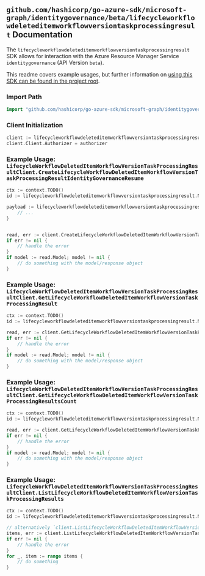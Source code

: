 
## `github.com/hashicorp/go-azure-sdk/microsoft-graph/identitygovernance/beta/lifecycleworkflowdeleteditemworkflowversiontaskprocessingresult` Documentation

The `lifecycleworkflowdeleteditemworkflowversiontaskprocessingresult` SDK allows for interaction with the Azure Resource Manager Service `identitygovernance` (API Version `beta`).

This readme covers example usages, but further information on [using this SDK can be found in the project root](https://github.com/hashicorp/go-azure-sdk/tree/main/docs).

### Import Path

```go
import "github.com/hashicorp/go-azure-sdk/microsoft-graph/identitygovernance/beta/lifecycleworkflowdeleteditemworkflowversiontaskprocessingresult"
```


### Client Initialization

```go
client := lifecycleworkflowdeleteditemworkflowversiontaskprocessingresult.NewLifecycleWorkflowDeletedItemWorkflowVersionTaskProcessingResultClientWithBaseURI("https://management.azure.com")
client.Client.Authorizer = authorizer
```


### Example Usage: `LifecycleWorkflowDeletedItemWorkflowVersionTaskProcessingResultClient.CreateLifecycleWorkflowDeletedItemWorkflowVersionTaskProcessingResultIdentityGovernanceResume`

```go
ctx := context.TODO()
id := lifecycleworkflowdeleteditemworkflowversiontaskprocessingresult.NewIdentityGovernanceLifecycleWorkflowDeletedItemWorkflowIdVersionIdTaskIdTaskProcessingResultID("workflowIdValue", "workflowVersionVersionNumberValue", "taskIdValue", "taskProcessingResultIdValue")

payload := lifecycleworkflowdeleteditemworkflowversiontaskprocessingresult.CreateLifecycleWorkflowDeletedItemWorkflowVersionTaskProcessingResultIdentityGovernanceResumeRequest{
	// ...
}


read, err := client.CreateLifecycleWorkflowDeletedItemWorkflowVersionTaskProcessingResultIdentityGovernanceResume(ctx, id, payload)
if err != nil {
	// handle the error
}
if model := read.Model; model != nil {
	// do something with the model/response object
}
```


### Example Usage: `LifecycleWorkflowDeletedItemWorkflowVersionTaskProcessingResultClient.GetLifecycleWorkflowDeletedItemWorkflowVersionTaskProcessingResult`

```go
ctx := context.TODO()
id := lifecycleworkflowdeleteditemworkflowversiontaskprocessingresult.NewIdentityGovernanceLifecycleWorkflowDeletedItemWorkflowIdVersionIdTaskIdTaskProcessingResultID("workflowIdValue", "workflowVersionVersionNumberValue", "taskIdValue", "taskProcessingResultIdValue")

read, err := client.GetLifecycleWorkflowDeletedItemWorkflowVersionTaskProcessingResult(ctx, id, lifecycleworkflowdeleteditemworkflowversiontaskprocessingresult.DefaultGetLifecycleWorkflowDeletedItemWorkflowVersionTaskProcessingResultOperationOptions())
if err != nil {
	// handle the error
}
if model := read.Model; model != nil {
	// do something with the model/response object
}
```


### Example Usage: `LifecycleWorkflowDeletedItemWorkflowVersionTaskProcessingResultClient.GetLifecycleWorkflowDeletedItemWorkflowVersionTaskProcessingResultsCount`

```go
ctx := context.TODO()
id := lifecycleworkflowdeleteditemworkflowversiontaskprocessingresult.NewIdentityGovernanceLifecycleWorkflowDeletedItemWorkflowIdVersionIdTaskID("workflowIdValue", "workflowVersionVersionNumberValue", "taskIdValue")

read, err := client.GetLifecycleWorkflowDeletedItemWorkflowVersionTaskProcessingResultsCount(ctx, id, lifecycleworkflowdeleteditemworkflowversiontaskprocessingresult.DefaultGetLifecycleWorkflowDeletedItemWorkflowVersionTaskProcessingResultsCountOperationOptions())
if err != nil {
	// handle the error
}
if model := read.Model; model != nil {
	// do something with the model/response object
}
```


### Example Usage: `LifecycleWorkflowDeletedItemWorkflowVersionTaskProcessingResultClient.ListLifecycleWorkflowDeletedItemWorkflowVersionTaskProcessingResults`

```go
ctx := context.TODO()
id := lifecycleworkflowdeleteditemworkflowversiontaskprocessingresult.NewIdentityGovernanceLifecycleWorkflowDeletedItemWorkflowIdVersionIdTaskID("workflowIdValue", "workflowVersionVersionNumberValue", "taskIdValue")

// alternatively `client.ListLifecycleWorkflowDeletedItemWorkflowVersionTaskProcessingResults(ctx, id, lifecycleworkflowdeleteditemworkflowversiontaskprocessingresult.DefaultListLifecycleWorkflowDeletedItemWorkflowVersionTaskProcessingResultsOperationOptions())` can be used to do batched pagination
items, err := client.ListLifecycleWorkflowDeletedItemWorkflowVersionTaskProcessingResultsComplete(ctx, id, lifecycleworkflowdeleteditemworkflowversiontaskprocessingresult.DefaultListLifecycleWorkflowDeletedItemWorkflowVersionTaskProcessingResultsOperationOptions())
if err != nil {
	// handle the error
}
for _, item := range items {
	// do something
}
```
